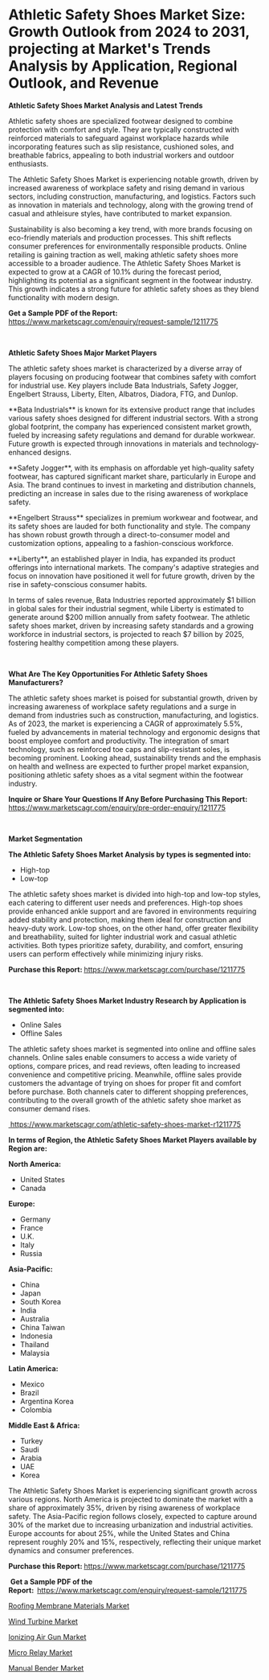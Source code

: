 <p><h1>Athletic Safety Shoes Market Size: Growth Outlook from 2024 to 2031, projecting at Market's Trends Analysis by Application, Regional Outlook, and Revenue</h1></p><p><strong>Athletic Safety Shoes Market Analysis and Latest Trends</strong></p>
<p><p>Athletic safety shoes are specialized footwear designed to combine protection with comfort and style. They are typically constructed with reinforced materials to safeguard against workplace hazards while incorporating features such as slip resistance, cushioned soles, and breathable fabrics, appealing to both industrial workers and outdoor enthusiasts. </p><p>The Athletic Safety Shoes Market is experiencing notable growth, driven by increased awareness of workplace safety and rising demand in various sectors, including construction, manufacturing, and logistics. Factors such as innovation in materials and technology, along with the growing trend of casual and athleisure styles, have contributed to market expansion. </p><p>Sustainability is also becoming a key trend, with more brands focusing on eco-friendly materials and production processes. This shift reflects consumer preferences for environmentally responsible products. Online retailing is gaining traction as well, making athletic safety shoes more accessible to a broader audience. The Athletic Safety Shoes Market is expected to grow at a CAGR of 10.1% during the forecast period, highlighting its potential as a significant segment in the footwear industry. This growth indicates a strong future for athletic safety shoes as they blend functionality with modern design.</p></p>
<p><strong>Get a Sample PDF of the Report:&nbsp;</strong> <a href="https://www.marketscagr.com/enquiry/request-sample/1211775?utm_campaign=1262&utm_medium=2&utm_source=Github&utm_content=ia&utm_term=05102024&utm_id=athletic-safety-shoes">https://www.marketscagr.com/enquiry/request-sample/1211775</a></p>
<p>&nbsp;</p>
<p><strong>Athletic Safety Shoes Major Market Players</strong></p>
<p><p>The athletic safety shoes market is characterized by a diverse array of players focusing on producing footwear that combines safety with comfort for industrial use. Key players include Bata Industrials, Safety Jogger, Engelbert Strauss, Liberty, Elten, Albatros, Diadora, FTG, and Dunlop.</p><p>**Bata Industrials** is known for its extensive product range that includes various safety shoes designed for different industrial sectors. With a strong global footprint, the company has experienced consistent market growth, fueled by increasing safety regulations and demand for durable workwear. Future growth is expected through innovations in materials and technology-enhanced designs.</p><p>**Safety Jogger**, with its emphasis on affordable yet high-quality safety footwear, has captured significant market share, particularly in Europe and Asia. The brand continues to invest in marketing and distribution channels, predicting an increase in sales due to the rising awareness of workplace safety.</p><p>**Engelbert Strauss** specializes in premium workwear and footwear, and its safety shoes are lauded for both functionality and style. The company has shown robust growth through a direct-to-consumer model and customization options, appealing to a fashion-conscious workforce.</p><p>**Liberty**, an established player in India, has expanded its product offerings into international markets. The company's adaptive strategies and focus on innovation have positioned it well for future growth, driven by the rise in safety-conscious consumer habits.</p><p>In terms of sales revenue, Bata Industries reported approximately $1 billion in global sales for their industrial segment, while Liberty is estimated to generate around $200 million annually from safety footwear. The athletic safety shoes market, driven by increasing safety standards and a growing workforce in industrial sectors, is projected to reach $7 billion by 2025, fostering healthy competition among these players.</p></p>
<p>&nbsp;</p>
<p><strong>What Are The Key Opportunities For Athletic Safety Shoes Manufacturers?</strong></p>
<p><p>The athletic safety shoes market is poised for substantial growth, driven by increasing awareness of workplace safety regulations and a surge in demand from industries such as construction, manufacturing, and logistics. As of 2023, the market is experiencing a CAGR of approximately 5.5%, fueled by advancements in material technology and ergonomic designs that boost employee comfort and productivity. The integration of smart technology, such as reinforced toe caps and slip-resistant soles, is becoming prominent. Looking ahead, sustainability trends and the emphasis on health and wellness are expected to further propel market expansion, positioning athletic safety shoes as a vital segment within the footwear industry.</p></p>
<p><strong>Inquire or Share Your Questions If Any Before Purchasing This Report:</strong> <a href="https://www.marketscagr.com/enquiry/pre-order-enquiry/1211775?utm_campaign=1262&utm_medium=2&utm_source=Github&utm_content=ia&utm_term=05102024&utm_id=athletic-safety-shoes">https://www.marketscagr.com/enquiry/pre-order-enquiry/1211775</a></p>
<p>&nbsp;</p>
<p><strong>Market Segmentation</strong></p>
<p><strong>The Athletic Safety Shoes Market Analysis by types is segmented into:</strong></p>
<p><ul><li>High-top</li><li>Low-top</li></ul></p>
<p><p>The athletic safety shoes market is divided into high-top and low-top styles, each catering to different user needs and preferences. High-top shoes provide enhanced ankle support and are favored in environments requiring added stability and protection, making them ideal for construction and heavy-duty work. Low-top shoes, on the other hand, offer greater flexibility and breathability, suited for lighter industrial work and casual athletic activities. Both types prioritize safety, durability, and comfort, ensuring users can perform effectively while minimizing injury risks.</p></p>
<p><strong>Purchase this Report:&nbsp;</strong><a href="https://www.marketscagr.com/purchase/1211775?utm_campaign=1262&utm_medium=2&utm_source=Github&utm_content=ia&utm_term=05102024&utm_id=athletic-safety-shoes">https://www.marketscagr.com/purchase/1211775</a></p>
<p>&nbsp;</p>
<p><strong>The Athletic Safety Shoes Market Industry Research by Application is segmented into:</strong></p>
<p><ul><li>Online Sales</li><li>Offline Sales</li></ul></p>
<p><p>The athletic safety shoes market is segmented into online and offline sales channels. Online sales enable consumers to access a wide variety of options, compare prices, and read reviews, often leading to increased convenience and competitive pricing. Meanwhile, offline sales provide customers the advantage of trying on shoes for proper fit and comfort before purchase. Both channels cater to different shopping preferences, contributing to the overall growth of the athletic safety shoe market as consumer demand rises.</p></p>
<p><a href="https://www.marketscagr.com/athletic-safety-shoes-market-r1211775?utm_campaign=1262&utm_medium=2&utm_source=Github&utm_content=ia&utm_term=05102024&utm_id=athletic-safety-shoes">&nbsp;https://www.marketscagr.com/athletic-safety-shoes-market-r1211775</a></p>
<p><strong>In terms of Region, the Athletic Safety Shoes Market Players available by Region are:</strong></p>
<p>
    <p> <strong> North America: </strong>
        <ul>
            <li>United States</li>
            <li>Canada</li>
        </ul>
        </p> 
    <p> <strong> Europe: </strong>
        <ul>
            <li>Germany</li>
            <li>France</li>
            <li>U.K.</li>
            <li>Italy</li>
            <li>Russia</li>
        </ul>
        </p> 
    <p> <strong> Asia-Pacific: </strong>
        <ul>
            <li>China</li>
            <li>Japan</li>
            <li>South Korea</li>
            <li>India</li>
            <li>Australia</li>
            <li>China Taiwan</li>
            <li>Indonesia</li>
            <li>Thailand</li>
            <li>Malaysia</li>
        </ul>
        </p> 
    <p> <strong> Latin America: </strong>
        <ul>
            <li>Mexico</li>
            <li>Brazil</li>
            <li>Argentina Korea</li>
            <li>Colombia</li>
        </ul>
        </p> 
    <p> <strong> Middle East & Africa: </strong>
        <ul>
            <li>Turkey</li>
            <li>Saudi</li>
            <li>Arabia</li>
            <li>UAE</li>
            <li>Korea</li>
        </ul>
    </p>
    </p>
<p><p>The Athletic Safety Shoes Market is experiencing significant growth across various regions. North America is projected to dominate the market with a share of approximately 35%, driven by rising awareness of workplace safety. The Asia-Pacific region follows closely, expected to capture around 30% of the market due to increasing urbanization and industrial activities. Europe accounts for about 25%, while the United States and China represent roughly 20% and 15%, respectively, reflecting their unique market dynamics and consumer preferences.</p></p>
<p><strong>Purchase this Report: </strong><a href="https://www.marketscagr.com/purchase/1211775?utm_campaign=1262&utm_medium=2&utm_source=Github&utm_content=ia&utm_term=05102024&utm_id=athletic-safety-shoes">https://www.marketscagr.com/purchase/1211775</a></p>
<p>&nbsp;<strong>Get a Sample PDF of the Report:&nbsp;&nbsp;</strong><a href="https://www.marketscagr.com/enquiry/request-sample/1211775?utm_campaign=1262&utm_medium=2&utm_source=Github&utm_content=ia&utm_term=05102024&utm_id=athletic-safety-shoes">https://www.marketscagr.com/enquiry/request-sample/1211775</a></p>
<p><strong></strong></p>
<p><p><a href="https://github.com/joannesouthgate/Market-Research-Report-List-5/blob/main/roofing-membrane-materials-market.md?utm_campaign=1262&utm_medium=2&utm_source=Github&utm_content=ia&utm_term=05102024&utm_id=athletic-safety-shoes">Roofing Membrane Materials Market</a></p><p><a href="https://www.linkedin.com/pulse/wind-turbine-market-report-product-type-horizontal-axis-turbinevertical-axis-464je?utm_campaign=1262&utm_medium=2&utm_source=Github&utm_content=ia&utm_term=05102024&utm_id=athletic-safety-shoes">Wind Turbine Market</a></p><p><a href="https://www.linkedin.com/pulse/comprehensive-ionizing-air-gun-market-report-segmentation-zw62e?utm_campaign=1262&utm_medium=2&utm_source=Github&utm_content=ia&utm_term=05102024&utm_id=athletic-safety-shoes">Ionizing Air Gun Market</a></p><p><a href="https://issuu.com/reportprime-2/docs/micro-relay-market-size-2030.pptx_d454e9a87750d7?utm_campaign=1262&utm_medium=2&utm_source=Github&utm_content=ia&utm_term=05102024&utm_id=athletic-safety-shoes">Micro Relay Market</a></p><p><a href="https://www.linkedin.com/pulse/market-forecasting-change-global-manual-bender-dynamics-mllve?utm_campaign=1262&utm_medium=2&utm_source=Github&utm_content=ia&utm_term=05102024&utm_id=athletic-safety-shoes">Manual Bender Market</a></p></p>